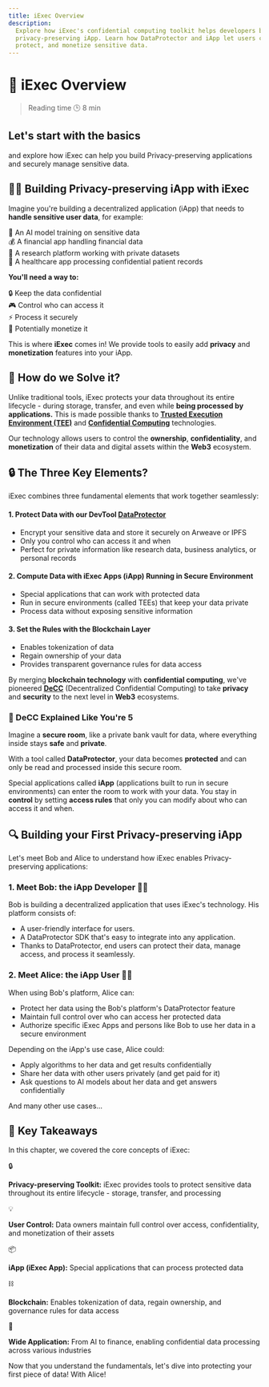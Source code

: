 ```yaml
---
title: iExec Overview
description:
  Explore how iExec's confidential computing toolkit helps developers build
  privacy-preserving iApp. Learn how DataProtector and iApp let users control,
  protect, and monetize sensitive data.
---
```


<script setup>
import Banner from '../../components/Banner.vue'
import Container from '../../components/Container.vue'
</script>

# 🧐 iExec Overview

> Reading time 🕒 8 min

<Banner>
  <h2 class="text-2xl font-bold mt-0 border-none!">Let's start with the basics</h2>
  <p>and explore how iExec can help you build Privacy-preserving applications and securely manage sensitive data.</p>
</Banner>

## 👨‍💻 Building Privacy-preserving iApp with iExec

<p>Imagine you're building a decentralized application (iApp) that needs to <strong> handle sensitive user data</strong>, for example:</p>
<div class="bg-[var(--vp-c-bg-soft)] rounded-[6px] p-6 mb-6">
  <div class="flex flex-col gap-2.5">
    <div class="flex items-center gap-2 text-base">
      <span>🤖</span>
      <span>An AI model training on sensitive data</span>
    </div>
    <div class="flex items-center gap-2 text-base">
      <span>💰</span>
      <span>A financial app handling financial data</span>
    </div>
    <div class="flex items-center gap-2 text-base">
      <span>🔬</span>
      <span>A research platform working with private datasets</span>
    </div>
    <div class="flex items-center gap-2 text-base">
      <span>🏥</span>
      <span>A healthcare app processing confidential patient records</span>
    </div>
  </div>

  <div class="flex flex-col gap-2.5 mt-4">
    <p><strong>You'll need a way to:</strong></p>
    <div class="flex items-center gap-2 text-base">
      <span>🔒</span>
      <span>Keep the data confidential</span>
    </div>
    <div class="flex items-center gap-2 text-base">
      <span>🎮</span>
      <span>Control who can access it</span>
    </div>
    <div class="flex items-center gap-2 text-base">
      <span>⚡</span>
      <span>Process it securely</span>
    </div>
    <div class="flex items-center gap-2 text-base">
      <span>💎</span>
      <span>Potentially monetize it</span>
    </div>
  </div>
</div>

<Container variant="info">
  <p class="m-0!">This is where <strong>iExec</strong> comes in! We provide tools to easily add <strong>privacy</strong> and <strong>monetization</strong> features into your iApp.</p>
</Container>

## 👷 How do we Solve it?

Unlike traditional tools, iExec protects your data throughout its entire
lifecycle - during storage, transfer, and even while **being processed by
applications.** This is made possible thanks to
<strong><a target="_blank" href="https://protocol.docs.iex.ec/for-developers/confidential-computing/intel-sgx-technology">Trusted
Execution Environment (TEE)</a></strong> and
<strong><a target="_blank" href="https://www.iex.ec/academy/iexec-decentralized-confidential-computing">Confidential
Computing</a></strong> technologies.

<Container variant="info">
  <p class="m-0!">Our technology allows users to control the <strong>ownership</strong>,
  <strong>confidentiality</strong>, and <strong>monetization</strong> of their data and digital assets within the <strong>Web3</strong> ecosystem.</p>
</Container>

## 🔒 The Three Key Elements?

iExec combines three fundamental elements that work together seamlessly:

#### 1. Protect Data with our DevTool [DataProtector](/references/dataProtector/getting-started)

- Encrypt your sensitive data and store it securely on Arweave or IPFS
- Only you control who can access it and when
- Perfect for private information like research data, business analytics, or
  personal records

#### 2. Compute Data with iExec Apps (iApp) Running in Secure Environment

- Special applications that can work with protected data
- Run in secure environments (called TEEs) that keep your data private
- Process data without exposing sensitive information

#### 3. Set the Rules with the Blockchain Layer

- Enables tokenization of data
- Regain ownership of your data
- Provides transparent governance rules for data access

<Container variant="info">
  <p class="m-0!">By merging <strong>blockchain technology</strong> with <strong>confidential computing</strong>, we've pioneered <strong><a target="_blank" href="https://www.iex.ec/academy/iexec-decentralized-confidential-computing">DeCC</a></strong> (Decentralized Confidential Computing) to take <strong>privacy</strong> and <strong>security</strong> to the next level in <strong>Web3</strong> ecosystems.</p>
</Container>

### 🧸 DeCC Explained Like You're 5

Imagine a **secure room**, like a private bank vault for data, where everything
inside stays **safe** and **private**.

With a tool called **DataProtector**, your data becomes **protected** and can
only be read and processed inside this secure room.

Special applications called **iApp** (applications built to run in secure
environments) can enter the room to work with your data. You stay in **control**
by setting **access rules** that only you can modify about who can access it and
when.

## 🔍 Building your First Privacy-preserving iApp

Let's meet Bob and Alice to understand how iExec enables Privacy-preserving
applications:

### 1. Meet Bob: the iApp Developer 👨‍💻

Bob is building a decentralized application that uses iExec's technology. His
platform consists of:

- A user-friendly interface for users.
- A DataProtector SDK that's easy to integrate into any application.
- Thanks to DataProtector, end users can protect their data, manage access, and
  process it seamlessly.

### 2. Meet Alice: the iApp User 👩‍💼

When using Bob's platform, Alice can:

- Protect her data using the Bob's platform's DataProtector feature
- Maintain full control over who can access her protected data
- Authorize specific iExec Apps and persons like Bob to use her data in a secure
  environment

Depending on the iApp's use case, Alice could:

- Apply algorithms to her data and get results confidentially
- Share her data with other users privately (and get paid for it)
- Ask questions to AI models about her data and get answers confidentially

And many other use cases...

## 🎯 Key Takeaways

<div class="flex flex-col my-6">
<p>In this chapter, we covered the core concepts of iExec:</p>
  <div class="flex items-center gap-3">
    <span class="text-xl">🔒</span>
    <p class="m-0"><strong>Privacy-preserving Toolkit:</strong> iExec provides tools to protect sensitive data throughout its entire lifecycle - storage, transfer, and processing</p>
  </div>
   <div class="flex items-center gap-3">
    <span class="text-xl">💡</span>
    <p class="m-0"><strong>User Control:</strong> Data owners maintain full control over access, confidentiality, and monetization of their assets</p>
  </div>
  <div class="flex items-center gap-3">
    <span class="text-xl">📦</span>
    <p class="m-0"><strong>iApp (iExec App):</strong> Special applications that can process protected data</p>
  </div>
  <div class="flex items-center gap-3">
    <span class="text-xl">⛓️</span>
    <p class="m-0"><strong>Blockchain:</strong> Enables tokenization of data, regain ownership, and governance rules for data access</p>
  </div>
  <div class="flex items-center gap-3">
    <span class="text-xl">🔌</span>
    <p class="m-0"><strong>Wide Application:</strong> From AI to finance, enabling confidential data processing across various industries</p>
  </div>
</div>

<Container variant="green">
  <p class="m-0!">Now that you understand the fundamentals, let's dive into protecting your first piece of data! With Alice!</p>
</Container>
